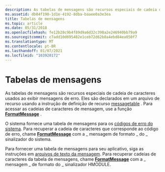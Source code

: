 ```yaml
---
description: As tabelas de mensagens são recursos especiais de cadeia de caracteres usados ao exibir mensagens de erro. Eles são declarados em um arquivo de recurso usando a instrução de definição de recurso MESSAGEtable. Para acessar as cadeias de caracteres de mensagem, use a função FormatMessage.
ms.assetid: db84f190-1d1e-4192-8dba-baaee0a3e3ea
title: Tabelas de mensagens
ms.topic: article
ms.date: 05/31/2018
ms.openlocfilehash: fe12b28c9b4f89d9a6d32c398a2e246940bb79a9
ms.sourcegitcommit: c7add10d695482e1ceb72d62b8a4ebd84ea050f7
ms.translationtype: MT
ms.contentlocale: pt-BR
ms.lasthandoff: 01/07/2021
ms.locfileid: "103920172"
---
```

# <a name="message-tables"></a>Tabelas de mensagens

As tabelas de mensagens são recursos especiais de cadeia de caracteres usados ao exibir mensagens de erro. Eles são declarados em um arquivo de recurso usando a instrução de definição de recurso [messagetable](../menurc/messagetable-resource.md) . Para acessar as cadeias de caracteres de mensagem, use a função [**FormatMessage**](/windows/desktop/api/WinBase/nf-winbase-formatmessage) .

O sistema fornece uma tabela de mensagens para os [códigos de erro do sistema](system-error-codes.md). Para recuperar a cadeia de caracteres que corresponde ao código de erro, chame [**FormatMessage**](/windows/desktop/api/WinBase/nf-winbase-formatmessage) com a \_ mensagem de formato \_ do \_ sinalizador do sistema.

Para fornecer uma tabela de mensagens para seu aplicativo, siga as instruções em [arquivos de texto da mensagem](../eventlog/message-text-files.md). Para recuperar cadeias de caracteres da tabela de mensagens, chame [**FormatMessage**](/windows/desktop/api/WinBase/nf-winbase-formatmessage) com a \_ mensagem \_ de formato do \_ sinalizador HMODULE.

 

 
